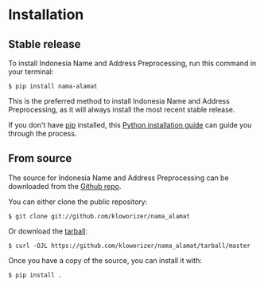 # Installation

## Stable release

To install Indonesia Name and Address Preprocessing, run this command in your
terminal:

``` console
$ pip install nama-alamat
```

This is the preferred method to install Indonesia Name and Address Preprocessing, as it will always install the most recent stable release.

If you don't have [pip][] installed, this [Python installation guide][]
can guide you through the process.

## From source

The source for Indonesia Name and Address Preprocessing can be downloaded from
the [Github repo][].

You can either clone the public repository:

``` console
$ git clone git://github.com/kloworizer/nama_alamat
```

Or download the [tarball][]:

``` console
$ curl -OJL https://github.com/kloworizer/nama_alamat/tarball/master
```

Once you have a copy of the source, you can install it with:

``` console
$ pip install .
```

  [pip]: https://pip.pypa.io
  [Python installation guide]: http://docs.python-guide.org/en/latest/starting/installation/
  [Github repo]: https://github.com/%7B%7B%20cookiecutter.github_username%20%7D%7D/%7B%7B%20cookiecutter.project_slug%20%7D%7D
  [tarball]: https://github.com/%7B%7B%20cookiecutter.github_username%20%7D%7D/%7B%7B%20cookiecutter.project_slug%20%7D%7D/tarball/master
